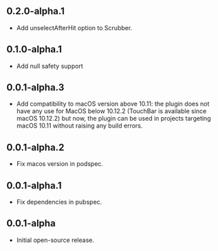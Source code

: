 ## 0.2.0-alpha.1
- Add unselectAfterHit option to Scrubber.

## 0.1.0-alpha.1
- Add null safety support

## 0.0.1-alpha.3
- Add compatibility to macOS version above 10.11: the plugin does not have any use for MacOS below 10.12.2 (TouchBar is available since macOS 10.12.2) but now, the plugin can be used in projects targeting macOS 10.11 without raising any build errors.

## 0.0.1-alpha.2
- Fix macos version in podspec.

## 0.0.1-alpha.1
- Fix dependencies in pubspec.

## 0.0.1-alpha
- Initial open-source release.
